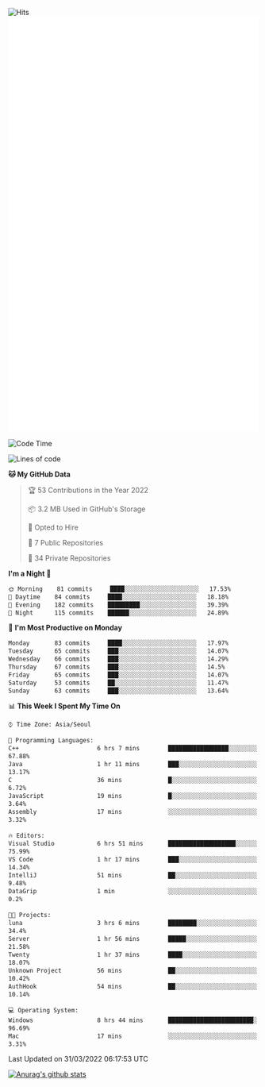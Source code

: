 ![Hits](https://hits.seeyoufarm.com/api/count/incr/badge.svg?url=https%3A%2F%2Fgithub.com%2Fkokose1234&count_bg=%2379C83D&title_bg=%23555555&icon=apple.svg&icon_color=%23E7E7E7&title=hits&edge_flat=false)
<br/>
![Metrics](https://github.com/kokose1234/kokose1234/blob/main/github-metrics.svg)

<!--START_SECTION:waka-->
![Code Time](http://img.shields.io/badge/Code%20Time-608%20hrs%205%20mins-blue)

![Lines of code](https://img.shields.io/badge/From%20Hello%20World%20I%27ve%20Written-2%20Million%20lines%20of%20code-blue)

**🐱 My GitHub Data** 

> 🏆 53 Contributions in the Year 2022
 > 
> 📦 3.2 MB Used in GitHub's Storage 
 > 
> 💼 Opted to Hire
 > 
> 📜 7 Public Repositories 
 > 
> 🔑 34 Private Repositories  
 > 
**I'm a Night 🦉** 

```text
🌞 Morning    81 commits     ████░░░░░░░░░░░░░░░░░░░░░   17.53% 
🌆 Daytime    84 commits     ████░░░░░░░░░░░░░░░░░░░░░   18.18% 
🌃 Evening    182 commits    █████████░░░░░░░░░░░░░░░░   39.39% 
🌙 Night      115 commits    ██████░░░░░░░░░░░░░░░░░░░   24.89%

```
📅 **I'm Most Productive on Monday** 

```text
Monday       83 commits     ████░░░░░░░░░░░░░░░░░░░░░   17.97% 
Tuesday      65 commits     ███░░░░░░░░░░░░░░░░░░░░░░   14.07% 
Wednesday    66 commits     ███░░░░░░░░░░░░░░░░░░░░░░   14.29% 
Thursday     67 commits     ███░░░░░░░░░░░░░░░░░░░░░░   14.5% 
Friday       65 commits     ███░░░░░░░░░░░░░░░░░░░░░░   14.07% 
Saturday     53 commits     ██░░░░░░░░░░░░░░░░░░░░░░░   11.47% 
Sunday       63 commits     ███░░░░░░░░░░░░░░░░░░░░░░   13.64%

```


📊 **This Week I Spent My Time On** 

```text
⌚︎ Time Zone: Asia/Seoul

💬 Programming Languages: 
C++                      6 hrs 7 mins        █████████████████░░░░░░░░   67.88% 
Java                     1 hr 11 mins        ███░░░░░░░░░░░░░░░░░░░░░░   13.17% 
C                        36 mins             █░░░░░░░░░░░░░░░░░░░░░░░░   6.72% 
JavaScript               19 mins             █░░░░░░░░░░░░░░░░░░░░░░░░   3.64% 
Assembly                 17 mins             ░░░░░░░░░░░░░░░░░░░░░░░░░   3.32%

🔥 Editors: 
Visual Studio            6 hrs 51 mins       ███████████████████░░░░░░   75.99% 
VS Code                  1 hr 17 mins        ███░░░░░░░░░░░░░░░░░░░░░░   14.34% 
IntelliJ                 51 mins             ██░░░░░░░░░░░░░░░░░░░░░░░   9.48% 
DataGrip                 1 min               ░░░░░░░░░░░░░░░░░░░░░░░░░   0.2%

🐱‍💻 Projects: 
luna                     3 hrs 6 mins        ████████░░░░░░░░░░░░░░░░░   34.4% 
Server                   1 hr 56 mins        █████░░░░░░░░░░░░░░░░░░░░   21.58% 
Twenty                   1 hr 37 mins        ████░░░░░░░░░░░░░░░░░░░░░   18.07% 
Unknown Project          56 mins             ██░░░░░░░░░░░░░░░░░░░░░░░   10.42% 
AuthHook                 54 mins             ██░░░░░░░░░░░░░░░░░░░░░░░   10.14%

💻 Operating System: 
Windows                  8 hrs 44 mins       ████████████████████████░   96.69% 
Mac                      17 mins             ░░░░░░░░░░░░░░░░░░░░░░░░░   3.31%

```


 Last Updated on 31/03/2022 06:17:53 UTC
<!--END_SECTION:waka-->

[![Anurag's github stats](https://github-readme-stats.vercel.app/api?username=kokose1234&theme=dracula)](https://github.com/anuraghazra/github-readme-stats)



	
